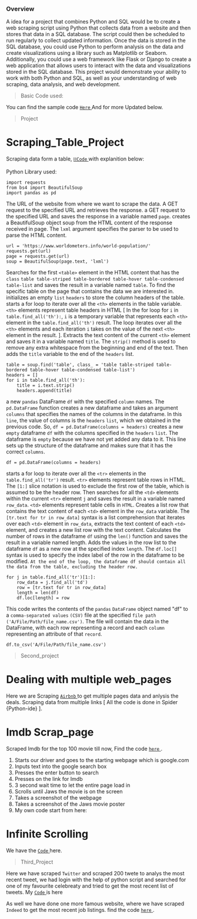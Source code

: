 ### Overview

A idea for a project that combines Python and SQL would be to create a web scraping script using Python that collects data from a website and then stores that data in a SQL database. The script could then be scheduled to run regularly to collect updated information.
Once the data is stored in the SQL database, you could use Python to perform analysis on the data and create visualizations using a library such as Matplotlib or Seaborn. Additionally, you could use a web framework like Flask or Django to create a web application that allows users to interact with the data and visualizations stored in the SQL database.
This project would demonstrate your ability to work with both Python and SQL, as well as your understanding of web scraping, data analysis, and web development.

> Basic Code used:

You can find the sample code <a href="https://github.com/surajbanerjee/Web_scraping/blob/8b445fc1822b3a20d255f7c73af126881fe14c0f/Amazon%20Web%20Scraping%20project.py"> `Here` </a> And for more Updated below.

> Project

# Scraping_Table_Project

Scraping data form a table, <a href="https://github.com/surajbanerjee/Web_scraping/blob/4b9b0209487db0fe35067fa535f1187966f36349/Scraping_a_Table.py"> `⛓Code` </a> with explanition below:

Python Library used:
```
import requests
from bs4 import BeautifulSoup
import pandas as pd
```
The URL of the website from where we want to scrape the data. A GET request to the specified URL and retrieves the response. a GET request to the specified URL and saves the response in a variable named `page`. creates a BeautifulSoup object soup from the HTML content of the response received in page. The `lxml` argument specifies the parser to be used to parse the HTML content.
```
url = 'https://www.worldometers.info/world-population/'
requests.get(url)
page = requests.get(url)
soup = BeautifulSoup(page.text, 'lxml')
```
Searches for the first `<table>` element in the HTML content that has the `class` `table table-striped table-bordered table-hover table-condensed table-list` and saves the result in a variable named `table`. To find the specific table on the page that contains the data we are interested in. initializes an empty `list` `headers` to store the column headers of the table. starts a for loop to iterate over all the `<th>` elements in the table variable. `<th>` elements represent table headers in HTML [ In the for loop for `i` in `table.find_all('th'):`, `i` is a temporary variable that represents each `<th>` element in the `table.find_all('th')` result. The loop iterates over all the `<th>` elements and each iteration `i` takes on the value of the next `<th>` element in the result. ]. Extracts the text content of the current `<th>` element and saves it in a variable named `title`. The `strip()` method is used to remove any extra whitespace from the beginning and end of the text. Then adds the `title` variable to the end of the `headers` list.
```
table = soup.find('table', class_ = 'table table-striped table-bordered table-hover table-condensed table-list')
headers = []
for i in table.find_all('th'):
    title = i.text.strip()
    headers.append(title)
```
a new `pandas` DataFrame `df` with the specified `column` names.
The `pd.DataFrame` function creates a new dataframe and takes an argument `columns` that specifies the names of the columns in the dataframe. In this `line`, the value of columns is the `headers` `list`, which we obtained in the previous code.
So, `df = pd.DataFrame(columns = headers)` creates a new `empty` dataframe `df` with the columns specified in the `headers` `list`. The dataframe is `empty` because we have not yet added any data to it. This line sets up the structure of the dataframe and makes sure that it has the correct `columns`.
```
df = pd.DataFrame(columns = headers)
```
starts a for loop to iterate over all the `<tr>` elements in the `table.find_all('tr')` result. `<tr>` elements represent table rows in HTML. The `[1:]` slice notation is used to exclude the first row of the table, which is assumed to be the header row. Then searches for all the `<td>` elements within the current `<tr>` element `j` and saves the result in a variable named `row_data`. `<td>` elements represent table cells in `HTML`. Creates a list row that contains the text content of each `<td>` element in the `row_data` variable. The `[tr.text for tr in row_data]` syntax is a list comprehension that iterates over each `<td>` element in `row_data`, extracts the text content of each `<td>` element, and creates a new list row with the text content. Calculates the number of rows in the dataframe `df` using the `len()` function and saves the result in a variable named length. Adds the values in the row list to the dataframe `df` as a new row at the specified index `length`. The `df.loc[]` syntax is used to specify the index label of the row in the dataframe to be modified.
`At the end of the loop, the dataframe df should contain all the data from the table, excluding the header row.`
```
for j in table.find_all('tr')[1:]:
    row_data = j.find_all('td')
    row = [tr.text for tr in row_data]
    length = len(df)
    df.loc[length] = row
```
This code writes the contents of the `pandas` `DataFrame` object named "df" to a `comma-separated values` `(CSV)` file at the specified `file path` `('A/File/Path/file_name.csv')`. The file will contain the data in the DataFrame, with each row representing a record and each `column` representing an attribute of that `record`.
```
df.to_csv('A/File/Path/file_name.csv')
```
> Second_project

# Dealing with multiple web_pages

Here we are Scraping <a href="https://github.com/surajbanerjee/Web_scraping/blob/71c864c2039724920ade0a1a3870d4e7cfc3c3b3/Airbnb_page%20_scrap.py"> `Airbnb` </a> to get multiple pages data and anlysis the deals. Scraping data from multiple links [ All the code is done in Spider {Python-ide} ].

# Imdb Scrap_page

Scraped Imdb for the top 100 movie till now, Find the code <a href ="https://github.com/surajbanerjee/Web_scraping/blob/e62553c6ec0fa61c307ef37739131f23b7c9f107/Imdb_Coding_Exercise_Answer.py"> `here` </a>.
1. Starts our driver and goes to the starting webpage which is google.com
2. Inputs text into the google search box
3. Presses the enter button to search
4. Presses on the link for Imdb
5. 3 second wait time to let the entire page load in
6. Scrolls until Jaws the movie is on the screen
7. Takes a screenshot of the webpage
8. Takes a screenshot of the Jaws movie poster
9. My own code start from here:

# Infinite Scrolling

We have the <a href = https://github.com/surajbanerjee/Web_scraping/blob/b9bf0f5614691065b7be9e3720b9c7242160f314/Infinite_Scrolling.py> `Code` </a> here.

> Third_Project

Here we have scraped `Twitter` and scraped 200 twete to analys the most recent tweet, we had login with the help of python script and searched for one of my favourite  celebreaty and tried to get the most recent list of tweets.
My <a href = 'https://github.com/surajbanerjee/Web_scraping/blob/8b99730008e949375d4913720f5f3949f4718ed2/Twitter.py'> `Code` </a> is here 

As well we have done one more famous website, where we have scraped `Indeed` to get the most recent job listings. find the code <a href = 'https://github.com/surajbanerjee/Web_scraping/blob/8b99730008e949375d4913720f5f3949f4718ed2/Indeed_Coding_Exercise_Answer.py'> `here` </a>.























